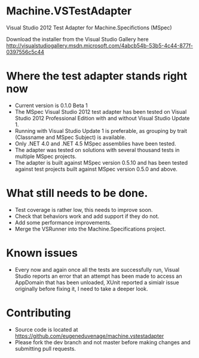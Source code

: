 Machine.VSTestAdapter
=====================

Visual Studio 2012 Test Adapter for Machine.Specifictions (MSpec)

Download the installer from the Visual Studio Gallery here http://visualstudiogallery.msdn.microsoft.com/4abcb54b-53b5-4c44-877f-0397556c5c44


 # Where the test adapter stands right now
  * Current version is 0.1.0 Beta 1
  * The MSpec Visual Studio 2012 test adapter has been tested on Visual Studio 2012 Professional Edition with and without Visual Studio Update 1.
  * Running with Visual Studio Update 1 is preferable, as grouping by trait (Classname and MSpec Subject) is available.
  * Only .NET 4.0 and .NET 4.5 MSpec assemblies have been tested.
  * The adapter was tested on solutions with several thousand tests in multiple MSpec projects.
  * The adapter is built against MSpec version 0.5.10 and has been tested against test projects built against MSpec version 0.5.0 and above.
 
 # What still needs to be done.
  * Test coverage is rather low, this needs to improve soon.
  * Check that behaviors work and add support if they do not.
  * Add some performance improvements.
  * Merge the VSRunner into the Machine.Specifications project.
  
 # Known issues
  * Every now and again once all the tests are successfully run, Visual Studio reports an error that an attempt has been made to access an AppDomain that has been unloaded, XUnit reported a simialr issue originally before fixing it, I need to take a deeper look.
  
 # Contributing
  * Source code is located at https://github.com/eugeneduvenage/machine.vstestadapter
  * Please fork the dev branch and not master before making changes and submitting pull requests.